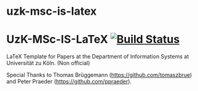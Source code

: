 # uzk-msc-is-latex
UzK-MSc-IS-LaTeX [![Build Status](https://travis-ci.org/pdiegmann/uzk-msc-is-latex.svg?branch=master)](https://travis-ci.org/pdiegmann/uzk-msc-is-latex)
=========

LaTeX Template for Papers at the Department of Information Systems at Universität zu Köln. (Non official)

Special Thanks to Thomas Brüggemann (https://github.com/tomaszbrue) and Peter Praeder (https://github.com/ppraeder).